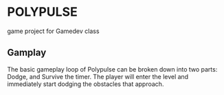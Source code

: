 # POLYPULSE
game project for Gamedev class

## Gamplay
The basic gameplay loop of Polypulse can be broken down into two parts: Dodge, and Survive the timer. The player will enter the level and immediately start dodging the obstacles that approach.
